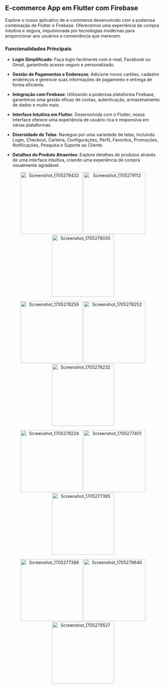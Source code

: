 ## E-commerce App em Flutter com Firebase

Explore o nosso aplicativo de e-commerce desenvolvido com a poderosa combinação de Flutter e Firebase. Oferecemos uma experiência de compra intuitiva e segura, impulsionada por tecnologias modernas para proporcionar aos usuários a conveniência que merecem.

### Funcionalidades Principais

- **Login Simplificado**: Faça login facilmente com e-mail, Facebook ou Gmail, garantindo acesso seguro e personalizado.

- **Gestão de Pagamentos e Endereços**: Adicione novos cartões, cadastre endereços e gerencie suas informações de pagamento e entrega de forma eficiente.

- **Integração com Firebase**: Utilizando a poderosa plataforma Firebase, garantimos uma gestão eficaz de contas, autenticação, armazenamento de dados e muito mais.

- **Interface Intuitiva em Flutter**: Desenvolvida com o Flutter, nossa interface oferece uma experiência de usuário rica e responsiva em várias plataformas.

- **Diversidade de Telas**: Navegue por uma variedade de telas, incluindo Login, Checkout, Carteira, Configurações, Perfil, Favoritos, Promoções, Notificações, Pesquisa e Suporte ao Cliente.

- **Detalhes do Produto Atraentes**: Explore detalhes de produtos através de uma interface intuitiva, criando uma experiência de compra visualmente agradável.
<p align="center">
  <img src="https://github.com/viniciusmecosta/flutter_ecomerce/assets/118303495/93b154d5-1f91-4495-bdf9-f55fb9854469" width="200" alt="Screenshot_1705279432">
  <img src="https://github.com/viniciusmecosta/flutter_ecomerce/assets/118303495/504a9e91-d9e9-4980-9eb6-2f316e406a0f" width="200" alt="Screenshot_1705279112">
  <img src="https://github.com/viniciusmecosta/flutter_ecomerce/assets/118303495/0648ce8d-a6a1-4d7a-8ac8-237c0f60d80c" width="200" alt="Screenshot_1705279030">
</p>

<p align="center">
  <img src="https://github.com/viniciusmecosta/flutter_ecomerce/assets/118303495/fd8bfec4-3269-47db-9239-d35223427e70" width="200" alt="Screenshot_1705278259">
  <img src="https://github.com/viniciusmecosta/flutter_ecomerce/assets/118303495/156bf111-082e-4c07-ac71-28eb1da1f100" width="200" alt="Screenshot_1705278252">
  <img src="https://github.com/viniciusmecosta/flutter_ecomerce/assets/118303495/d0dfdd81-2ce0-40b7-a10e-d98e5247e5ef" width="200" alt="Screenshot_1705278232">
</p>

<p align="center">
  <img src="https://github.com/viniciusmecosta/flutter_ecomerce/assets/118303495/18b06d4f-b228-4e01-988c-78dcc706ddb1" width="200" alt="Screenshot_1705278224">
  <img src="https://github.com/viniciusmecosta/flutter_ecomerce/assets/118303495/f9ac478e-a9e0-4dbc-942c-67137a26dbf9" width="200" alt="Screenshot_1705277401">
  <img src="https://github.com/viniciusmecosta/flutter_ecomerce/assets/118303495/f0f35188-4f30-4d52-840f-1fa8bd136323" width="200" alt="Screenshot_1705277395">
</p>

<p align="center">
  <img src="https://github.com/viniciusmecosta/flutter_ecomerce/assets/118303495/745b263c-626a-4930-b45f-b80013fb9440" width="200" alt="Screenshot_1705277388">
  <img src="https://github.com/viniciusmecosta/flutter_ecomerce/assets/118303495/bf9d04ca-d71e-4bd8-81bf-6a2da6c7f831" width="200" alt="Screenshot_1705279640">
  <img src="https://github.com/viniciusmecosta/flutter_ecomerce/assets/118303495/55a54d8a-fb68-42c2-9ed4-efbc69c79561" width="200" alt="Screenshot_1705279527">
</p>
